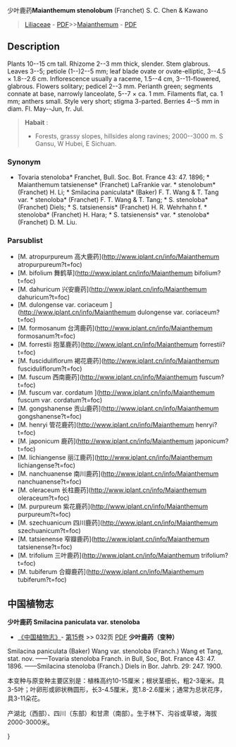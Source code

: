 少叶鹿药**Maianthemum stenolobum** (Franchet) S. C. Chen & Kawano

> [Liliaceae](http://www.iplant.cn/info/Liliaceae?t=foc) - [PDF](http://www.iplant.cn/foc/pdf/Liliaceae.pdf)>>[Maianthemum](http://www.iplant.cn/info/Maianthemum?t=foc) - [PDF](http://www.iplant.cn/foc/pdf/Maianthemum.pdf)

## Description

Plants 10--15 cm tall. Rhizome 2--3 mm thick, slender. Stem glabrous. Leaves 3--5; petiole (1--)2--5 mm; leaf blade ovate or ovate-elliptic, 3--4.5 × 1.8--2.6 cm. Inflorescence usually a raceme, 1.5--4 cm, 3--11-flowered, glabrous. Flowers solitary; pedicel 2--3 mm. Perianth green; segments connate at base, narrowly lanceolate, 5--7 × ca. 1 mm. Filaments flat, ca. 1 mm; anthers small. Style very short; stigma 3-parted. Berries 4--5 mm in diam. Fl. May--Jun, fr. Jul.


> **Habait** : 
>* Forests, grassy slopes, hillsides along ravines; 2000--3000 m. S Gansu, W Hubei, E Sichuan.

### Synonym
* Tovaria stenoloba* Franchet, Bull. Soc. Bot. France 43: 47. 1896; * Maianthemum tatsienense* (Franchet) LaFrankie var. * stenolobum* (Franchet) H. Li; * Smilacina paniculata* (Baker) F. T. Wang & T. Tang var. * stenoloba* (Franchet) F. T. Wang & T. Tang; * S. stenoloba* (Franchet) Diels; * S. tatsienensis* (Franchet) H. R. Wehrhahn f. * stenoloba* (Franchet) H. Hara; * S. tatsienensis* var. * stenoloba* (Franchet) D. M. Liu.

### Parsublist

* [M.  atropurpureum  高大鹿药](http://www.iplant.cn/info/Maianthemum atropurpureum?t=foc)
* [M.  bifolium  舞鹤草](http://www.iplant.cn/info/Maianthemum bifolium?t=foc)
* [M.  dahuricum  兴安鹿药](http://www.iplant.cn/info/Maianthemum dahuricum?t=foc)
* [M.  dulongense var. coriaceum  ](http://www.iplant.cn/info/Maianthemum dulongense var. coriaceum?t=foc)
* [M.  formosanum  台湾鹿药](http://www.iplant.cn/info/Maianthemum formosanum?t=foc)
* [M.  forrestii  抱茎鹿药](http://www.iplant.cn/info/Maianthemum forrestii?t=foc)
* [M.  fusciduliflorum  褐花鹿药](http://www.iplant.cn/info/Maianthemum fusciduliflorum?t=foc)
* [M.  fuscum  西南鹿药](http://www.iplant.cn/info/Maianthemum fuscum?t=foc)
* [M.  fuscum var. cordatum  ](http://www.iplant.cn/info/Maianthemum fuscum var. cordatum?t=foc)
* [M.  gongshanense  贡山鹿药](http://www.iplant.cn/info/Maianthemum gongshanense?t=foc)
* [M.  henryi  管花鹿药](http://www.iplant.cn/info/Maianthemum henryi?t=foc)
* [M.  japonicum  鹿药](http://www.iplant.cn/info/Maianthemum japonicum?t=foc)
* [M.  lichiangense  丽江鹿药](http://www.iplant.cn/info/Maianthemum lichiangense?t=foc)
* [M.  nanchuanense  南川鹿药](http://www.iplant.cn/info/Maianthemum nanchuanense?t=foc)
* [M.  oleraceum  长柱鹿药](http://www.iplant.cn/info/Maianthemum oleraceum?t=foc)
* [M.  purpureum  紫花鹿药](http://www.iplant.cn/info/Maianthemum purpureum?t=foc)
* [M.  szechuanicum  四川鹿药](http://www.iplant.cn/info/Maianthemum szechuanicum?t=foc)
* [M.  tatsienense  窄瓣鹿药](http://www.iplant.cn/info/Maianthemum tatsienense?t=foc)
* [M.  trifolium  三叶鹿药](http://www.iplant.cn/info/Maianthemum trifolium?t=foc)
* [M.  tubiferum  合瓣鹿药](http://www.iplant.cn/info/Maianthemum tubiferum?t=foc)

## 中国植物志

**少叶鹿药 Smilacina paniculata var. stenoloba**

* [《中国植物志》](http://www.iplant.cn/frps)- [第15卷](http://www.iplant.cn/frps/vol/15) >> 032页 [PDF](http://www.iplant.cn/frps/pdf/15/032.pdf)
**少叶鹿药（变种）**

Smilacina paniculata (Baker) Wang var. stenoloba (Franch.) Wang et Tang, stat. nov. ——Tovaria stenoloba Franch. in Bull, Soc, Bot. France 43: 47. 1896. ——Smilacina stenoloba (Franch.) Diels in Bor. Jahrb. 29: 247. 1900.

本变种与原变种主要区别是：植株高约10-15厘米；根状茎细长，粗2-3毫米。具3-5叶；叶卵形或卵状椭圆形，长3-4.5厘米，宽1.8-2.6厘米；通常为总状花序，具3-11朵花。

产湖北（西部）、四川（东部）和甘肃（南部）。生于林下、沟谷或草坡，海拔2000-3000米。

}